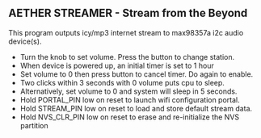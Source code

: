 ##
## AETHER STREAMER - Stream from the Beyond

This program outputs icy/mp3 internet stream to max98357a i2c audio device(s).
-   Turn the knob to set volume. Press the button to change station.
-   When device is powered up, an initial timer is set to 1 hour
-   Set volume to 0 then press button to cancel timer. Do again to enable.
-   Two clicks within 3 seconds with 0 volume puts cpu to sleep.
-   Alternatively, set volume to 0 and system will sleep in 5 seconds.
-   Hold PORTAL_PIN low on reset to launch wifi configuration portal.
-   Hold STREAM_PIN low on reset to load and store default stream data.
-   Hold NVS_CLR_PIN low on reset to erase and re-initialize the NVS partition


